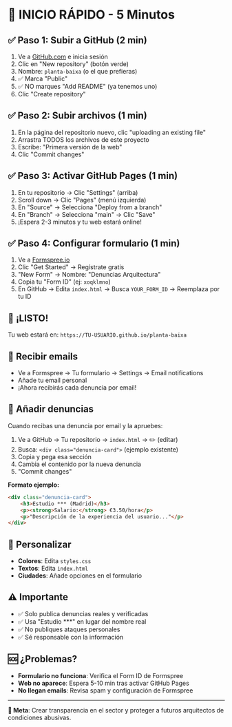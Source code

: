 # 🚀 INICIO RÁPIDO - 5 Minutos

## ✅ Paso 1: Subir a GitHub (2 min)
1. Ve a [GitHub.com](https://github.com) e inicia sesión
2. Clic en "New repository" (botón verde)
3. Nombre: `planta-baixa` (o el que prefieras)
4. ✅ Marca "Public"
5. ✅ NO marques "Add README" (ya tenemos uno)
6. Clic "Create repository"

## ✅ Paso 2: Subir archivos (1 min)
1. En la página del repositorio nuevo, clic "uploading an existing file"
2. Arrastra TODOS los archivos de este proyecto
3. Escribe: "Primera versión de la web"
4. Clic "Commit changes"

## ✅ Paso 3: Activar GitHub Pages (1 min)
1. En tu repositorio → Clic "Settings" (arriba)
2. Scroll down → Clic "Pages" (menú izquierda)
3. En "Source" → Selecciona "Deploy from a branch"
4. En "Branch" → Selecciona "main" → Clic "Save"
5. ¡Espera 2-3 minutos y tu web estará online!

## ✅ Paso 4: Configurar formulario (1 min)
1. Ve a [Formspree.io](https://formspree.io)
2. Clic "Get Started" → Regístrate gratis
3. "New Form" → Nombre: "Denuncias Arquitectura"
4. Copia tu "Form ID" (ej: `xoqklmno`)
5. En GitHub → Edita `index.html` → Busca `YOUR_FORM_ID` → Reemplaza por tu ID

## 🎉 ¡LISTO!

Tu web estará en: `https://TU-USUARIO.github.io/planta-baixa`

## 📧 Recibir emails
- Ve a Formspree → Tu formulario → Settings → Email notifications
- Añade tu email personal
- ¡Ahora recibirás cada denuncia por email!

## 📝 Añadir denuncias
Cuando recibas una denuncia por email y la apruebes:

1. Ve a GitHub → Tu repositorio → `index.html` → ✏️ (editar)
2. Busca: `<div class="denuncia-card">` (ejemplo existente)
3. Copia y pega esa sección
4. Cambia el contenido por la nueva denuncia
5. "Commit changes"

**Formato ejemplo:**
```html
<div class="denuncia-card">
    <h3>Estudio *** (Madrid)</h3>
    <p><strong>Salario:</strong> €3.50/hora</p>
    <p>"Descripción de la experiencia del usuario..."</p>
</div>
```

## 🔧 Personalizar
- **Colores**: Edita `styles.css`
- **Textos**: Edita `index.html`
- **Ciudades**: Añade opciones en el formulario

## ⚠️ Importante
- ✅ Solo publica denuncias reales y verificadas
- ✅ Usa "Estudio ***" en lugar del nombre real
- ✅ No publiques ataques personales
- ✅ Sé responsable con la información

## 🆘 ¿Problemas?
- **Formulario no funciona**: Verifica el Form ID de Formspree
- **Web no aparece**: Espera 5-10 min tras activar GitHub Pages
- **No llegan emails**: Revisa spam y configuración de Formspree

---

**🎯 Meta**: Crear transparencia en el sector y proteger a futuros arquitectos de condiciones abusivas. 